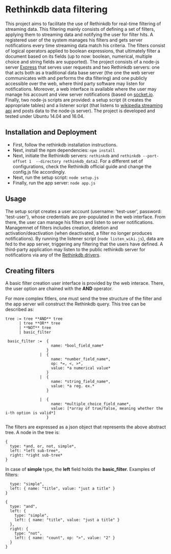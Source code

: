 # Rethinkdb data filtering

This project aims to facilitate the use of Rethinkdb for real-time filtering of streaming data. This filtering mainly consists of defining a set of filters, applying them to streaming data and notifying the user for filter hits. A registered user of the system manages his filters and gets server notifications every time streaming data match his criteria. The filters consist of logical operators applied to boolean expressions, that ultimately filter a document based on its fields (up to now: boolean, numerical, multiple choice and string fields are supported).
The project consists of a node-js server [Express](https://expressjs.com/) that serves user requests and two Rethinkdb servers: one that acts both as a traditional data base server (the one the web server communicates with and performs the dta filtering) and one publicly accessible over the web, where third party software may listen for notifications. Moreover, a web interface is available where the user may manage his account and view server notifications (based on [socket.io](https://socket.io/). Finally, two node-js scripts are provided: a setup script (it creates the appropriate tables) and a listener script (that listens to [wikipedia streaming api](https://wikitech.wikimedia.org/wiki/EventStreams) and posts data to the node-js server).
The project is developed and tested under Ubuntu 14.04 and 16.04.

## Installation and Deployment
- First, follow the rethinkdb installation instructions.
- Next, install the npm dependencies: `npm install`
- Next, initiate the Rethinkdb servers: `rethinkdb` and `rethinkdb --port-offset 1  --directory rethinkdb_data2`. For a different set of configurations, check the Rethinkdb official guide and change the config.js file accordingly.
- Next, run the setup script: `node setup.js`
- Finally, run the app server: `node app.js`

## Usage
The setup script creates a user account (username: 'test-user', password: 'test-user'), whose credentials are pre-populated in the web interface. From there, the user can manage his filters and listen to server notifications. Managemnet of filters includes creation, deletion and activation/deactivation (when deactivated, a filter no longer produces notifications).
By running the listener script (`node listen_wiki.js`), data are fed to the app server, triggering any filtering that the users have defined.
A third-party application may listen to the public rethinkdb server for notifications via any of the [Rethinkdb drivers](https://www.rethinkdb.com/docs/install-drivers/).

## Creating filters
A basic filter creation user interface is provided by the web interace. There, the user option are chained with the **AND** operator.

For more complex fitlers, one must send the tree structure of the filter and the app server will construct the Rethinkdb query. This tree can be described as:
```
tree := tree **AND** tree
      | tree **OR** tree
      | **NOT** tree
      | basic_filter

 basic_filter :=  {
                    name: *bool_field_name*
                  }
               |  {
                    name: *number_field_name*,
                    op: *=, <, >*,
                    value: *a numerical value*
                  }
               |  {
                    name: *string_field_name*,
                    value: *a reg. ex.*
                  }
                  
               |  {
                    name: *multiple_choice_field_name*,
                    value: [*array of true/false, meaning whether the i-th option is valid*]
                  }
```                  
The filters are expressed as a json object that represents the above abstract tree. A node in the tree is:
```
{
  type: *and, or, not, simple*,
  left: *left sub-tree*,
  right: *right sub-tree*
}
```

In case of **simple** type, the **left** field holds the **basic_filter**.
Examples of filters:

```{
  type: "simple",
  left: { name: "title", value: "just a title" }
}

{
  type: "and",
  left: {
    type: "simple",
    left: { name: "title", value: "just a title" }
  },
  right: {
    type: "not",
    left: { name: "count", op: ">", value: "2" }
  }
}
```
